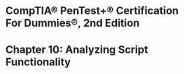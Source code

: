 # CompTIA® PenTest+® Certification For Dummies®, 2nd Edition

# Chapter 10: Analyzing Script Functionality
